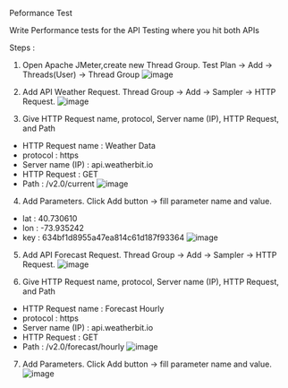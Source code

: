 Peformance Test

Write Performance tests for the API Testing where you hit both APIs

Steps :
1. Open Apache JMeter,create new Thread Group. Test Plan -> Add -> Threads(User) -> Thread Group 
![image](https://user-images.githubusercontent.com/107898121/224200902-5e44149b-505a-40fa-a241-d84542cbf495.png)

2. Add API Weather Request. Thread Group -> Add -> Sampler -> HTTP Request.
![image](https://user-images.githubusercontent.com/107898121/224200341-7dea0244-77ab-43b6-b63d-c4ecd6eac771.png)

3. Give HTTP Request name, protocol, Server name (IP), HTTP Request, and Path
* HTTP Request name : Weather Data
* protocol : https
* Server name (IP) : api.weatherbit.io
* HTTP Request : GET
* Path : /v2.0/current
![image](https://user-images.githubusercontent.com/107898121/224200509-4736986d-6e29-4e9d-8747-333da24935f8.png)

4. Add Parameters. Click Add button -> fill parameter name and value.
* lat : 40.730610
* lon : -73.935242
* key : 634bf1d8955a47ea814c61d187f93364
![image](https://user-images.githubusercontent.com/107898121/224201084-c8690a26-f8e5-4950-98e1-bf196f323a7a.png)

5. Add API Forecast Request. Thread Group -> Add -> Sampler -> HTTP Request.
![image](https://user-images.githubusercontent.com/107898121/224201256-e3d85a7c-bb18-45a0-9da0-36634da1c5b0.png)

6. Give HTTP Request name, protocol, Server name (IP), HTTP Request, and Path
* HTTP Request name : Forecast Hourly 
* protocol : https
* Server name (IP) : api.weatherbit.io
* HTTP Request : GET
* Path : /v2.0/forecast/hourly
![image](https://user-images.githubusercontent.com/107898121/224201414-d81237ce-2b88-404f-bab4-2476d0ee3241.png)

7. Add Parameters. Click Add button -> fill parameter name and value. 
![image](https://user-images.githubusercontent.com/107898121/224201498-2d8e77bb-0500-4afd-bedf-b1c12176dfec.png)






